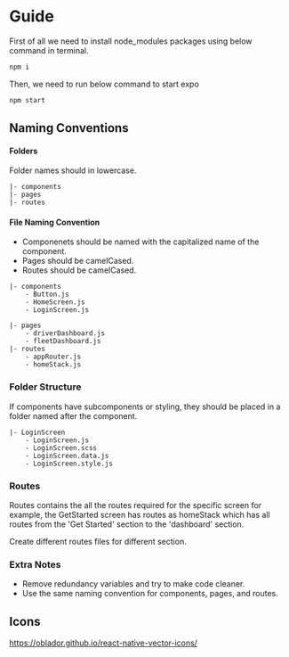 # Guide

First of all we need to install node_modules packages using below command in terminal.

```bash
npm i
```

Then, we need to run below command to start expo

```bash
npm start
```

## Naming Conventions

#### Folders

Folder names should in lowercase.

```
|- components
|- pages
|- routes

```

#### File Naming Convention

- Componenets should be named with the capitalized name of the component.
- Pages should be camelCased.
- Routes should be camelCased.

```
|- components
    - Button.js
    - HomeScreen.js
    - LoginScreen.js

|- pages
    - driverDashboard.js
    - fleetDashboard.js
|- routes
    - appRouter.js
    - homeStack.js
```

### Folder Structure

If components have subcomponents or styling, they should be placed in a folder named after the component.

```
|- LoginScreen
    - LoginScreen.js
    - LoginScreen.scss
    - LoginScreen.data.js
    - LoginScreen.style.js
```

### Routes

Routes contains the all the routes required for the specific screen for example, the GetStarted screen has routes as homeStack which has all routes from the 'Get Started' section to the 'dashboard' section.

Create different routes files for different section.

### Extra Notes

- Remove redundancy variables and try to make code cleaner.
- Use the same naming convention for components, pages, and routes.

## Icons

https://oblador.github.io/react-native-vector-icons/
